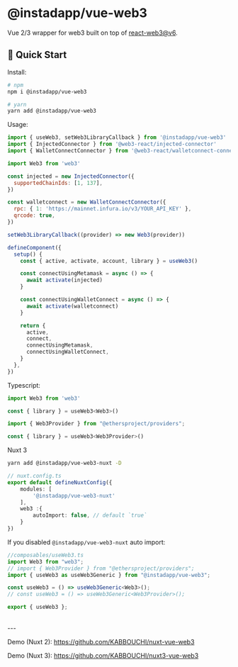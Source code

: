 # @instadapp/vue-web3

Vue 2/3 wrapper for web3 built on top of [react-web3@v6](https://github.com/NoahZinsmeister/web3-react/tree/v6).

## 🚀 Quick Start

Install:

```bash
# npm
npm i @instadapp/vue-web3

# yarn
yarn add @instadapp/vue-web3
```

Usage:

```js
import { useWeb3, setWeb3LibraryCallback } from '@instadapp/vue-web3'
import { InjectedConnector } from '@web3-react/injected-connector'
import { WalletConnectConnector } from '@web3-react/walletconnect-connector'

import Web3 from 'web3'

const injected = new InjectedConnector({
  supportedChainIds: [1, 137],
})

const walletconnect = new WalletConnectConnector({
  rpc: { 1: 'https://mainnet.infura.io/v3/YOUR_API_KEY' },
  qrcode: true,
})

setWeb3LibraryCallback((provider) => new Web3(provider))

defineComponent({
  setup() {
    const { active, activate, account, library } = useWeb3()

    const connectUsingMetamask = async () => {
      await activate(injected)
    }

    const connectUsingWalletConnect = async () => {
      await activate(walletconnect)
    }

    return {
      active,
      connect,
      connectUsingMetamask,
      connectUsingWalletConnect,
    }
  },
})
```
Typescript:

```js
import Web3 from 'web3'

const { library } = useWeb3<Web3>()
```

```js
import { Web3Provider } from "@ethersproject/providers";

const { library } = useWeb3<Web3Provider>()
```
Nuxt 3

```bash
yarn add @instadapp/vue-web3-nuxt -D
```

```ts
// nuxt.config.ts 
export default defineNuxtConfig({
    modules: [
        '@instadapp/vue-web3-nuxt'
    ],
    web3 :{
        autoImport: false, // default `true`
    }
})
```
If you disabled `@instadapp/vue-web3-nuxt` auto import:
```ts
//composables/useWeb3.ts
import Web3 from "web3";
// import { Web3Provider } from "@ethersproject/providers";
import { useWeb3 as useWeb3Generic } from "@instadapp/vue-web3";

const useWeb3 = () => useWeb3Generic<Web3>();
// const useWeb3 = () => useWeb3Generic<Web3Provider>();

export { useWeb3 };
```

<br />
---
<br />

Demo (Nuxt 2): https://github.com/KABBOUCHI/nuxt-vue-web3

Demo (Nuxt 3): https://github.com/KABBOUCHI/nuxt3-vue-web3
